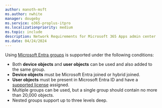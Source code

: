 ```yaml
---
author: manoth-msft
ms.author: nwhite
manager: dougeby
ms.service: o365-proplus-itpro
ms.localizationpriority: medium
ms.topic: include
description: Network Requirements for Microsoft 365 Apps admin center 
ms.date: 04/24/2024
---
```

<!--This file is shared by update-validation.md, cloud-update.md, inventory.md, overview.md. Headings are driven by article context.-->
Using [Microsoft Entra groups](/entra/fundamentals/concept-learn-about-groups) is supported under the following conditions:

- Both **device objects** and **user objects** can be used and also added to the same group.
- **Device objects** must be Microsoft Entra joined or hybrid joined.
- **User objects** must be present in Microsoft Entra ID and have a [supported license](#licensing-requirements) assigned.
- Multiple groups can be used, but a single group should contain no more than 20,000 objects.
- Nested groups support up to three levels deep.
